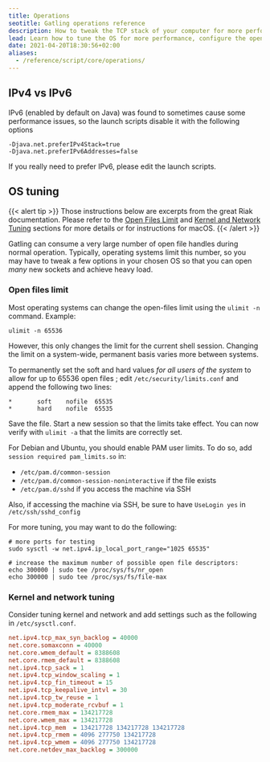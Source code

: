 ```yaml
---
title: Operations
seotitle: Gatling operations reference
description: How to tweak the TCP stack of your computer for more performance.
lead: Learn how to tune the OS for more performance, configure the open files limit, the kernel and the network
date: 2021-04-20T18:30:56+02:00
aliases:
  - /reference/script/core/operations/
---
```


## IPv4 vs IPv6

IPv6 (enabled by default on Java) was found to sometimes cause some performance issues, so the launch scripts disable it with the following options

```shell
-Djava.net.preferIPv4Stack=true
-Djava.net.preferIPv6Addresses=false
```

If you really need to prefer IPv6, please edit the launch scripts.

## OS tuning

{{< alert tip >}}
Those instructions below are excerpts from the great Riak documentation.
Please refer to the [Open Files Limit](https://github.com/basho/basho_docs/blob/master/content/riak/kv/2.2.3/using/performance/open-files-limit.md/)
and [Kernel and Network Tuning](https://github.com/basho/basho_docs/blob/master/content/riak/kv/2.2.3/using/performance.md#kernel-and-network-tuning)
sections for more details or for instructions for macOS.
{{< /alert >}}

Gatling can consume a very large number of open file handles during normal operation.
Typically, operating systems limit this number, so you may have to tweak a few options in your chosen OS so that you can open *many* new sockets and achieve heavy load.

### Open files limit

Most operating systems can change the open-files limit using the `ulimit -n` command. Example:

```console
ulimit -n 65536
```

However, this only changes the limit for the current shell session. Changing the limit on a system-wide, permanent basis varies more between systems.

To permanently set the soft and hard values *for all users of the system* to allow for up to 65536 open files ; edit `/etc/security/limits.conf` and append the following two lines:

```
*       soft    nofile  65535
*       hard    nofile  65535
```

Save the file. Start a new session so that the limits take effect. You can now verify with `ulimit -a` that the limits are correctly set.

For Debian and Ubuntu, you should enable PAM user limits. To do so, add `session required pam_limits.so` in:

* `/etc/pam.d/common-session`
* `/etc/pam.d/common-session-noninteractive` if the file exists
* `/etc/pam.d/sshd` if you access the machine via SSH

Also, if accessing the machine via SSH, be sure to have `UseLogin yes` in `/etc/ssh/sshd_config`

For more tuning, you may want to do the following:

```console
# more ports for testing
sudo sysctl -w net.ipv4.ip_local_port_range="1025 65535"

# increase the maximum number of possible open file descriptors:
echo 300000 | sudo tee /proc/sys/fs/nr_open
echo 300000 | sudo tee /proc/sys/fs/file-max
```

### Kernel and network tuning

Consider tuning kernel and network and add settings such as the following in `/etc/sysctl.conf`.

```ini
net.ipv4.tcp_max_syn_backlog = 40000
net.core.somaxconn = 40000
net.core.wmem_default = 8388608
net.core.rmem_default = 8388608
net.ipv4.tcp_sack = 1
net.ipv4.tcp_window_scaling = 1
net.ipv4.tcp_fin_timeout = 15
net.ipv4.tcp_keepalive_intvl = 30
net.ipv4.tcp_tw_reuse = 1
net.ipv4.tcp_moderate_rcvbuf = 1
net.core.rmem_max = 134217728
net.core.wmem_max = 134217728
net.ipv4.tcp_mem  = 134217728 134217728 134217728
net.ipv4.tcp_rmem = 4096 277750 134217728
net.ipv4.tcp_wmem = 4096 277750 134217728
net.core.netdev_max_backlog = 300000
```
